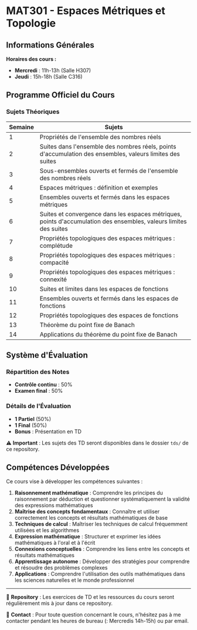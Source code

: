 # MAT301 - Espaces Métriques et Topologie

## Informations Générales

**Horaires des cours :**
- **Mercredi** : 11h-13h (Salle H307)
- **Jeudi** : 15h-18h (Salle C316)

## Programme Officiel du Cours

### Sujets Théoriques

| Semaine | Sujets |
|---------|--------|
| 1 | Propriétés de l'ensemble des nombres réels |
| 2 | Suites dans l'ensemble des nombres réels, points d'accumulation des ensembles, valeurs limites des suites |
| 3 | Sous-ensembles ouverts et fermés de l'ensemble des nombres réels |
| 4 | Espaces métriques : définition et exemples |
| 5 | Ensembles ouverts et fermés dans les espaces métriques |
| 6 | Suites et convergence dans les espaces métriques, points d'accumulation des ensembles, valeurs limites des suites |
| 7 | Propriétés topologiques des espaces métriques : complétude |
| 8 | Propriétés topologiques des espaces métriques : compacité |
| 9 | Propriétés topologiques des espaces métriques : connexité |
| 10 | Suites et limites dans les espaces de fonctions |
| 11 | Ensembles ouverts et fermés dans les espaces de fonctions |
| 12 | Propriétés topologiques des espaces de fonctions |
| 13 | Théorème du point fixe de Banach |
| 14 | Applications du théorème du point fixe de Banach |

## Système d'Évaluation

### Répartition des Notes
- **Contrôle continu** : 50%
- **Examen final** : 50%

### Détails de l'Évaluation
- **1 Partiel** (50%)
- **1 Final** (50%)
- **Bonus** : Présentation en TD

⚠️ **Important** : Les sujets des TD seront disponibles dans le dossier `tds/` de ce repository.

## Compétences Développées

Ce cours vise à développer les compétences suivantes :

1. **Raisonnement mathématique** : Comprendre les principes du raisonnement par déduction et questionner systématiquement la validité des expressions mathématiques
2. **Maîtrise des concepts fondamentaux** : Connaître et utiliser correctement les concepts et résultats mathématiques de base
3. **Techniques de calcul** : Maîtriser les techniques de calcul fréquemment utilisées et les algorithmes
4. **Expression mathématique** : Structurer et exprimer les idées mathématiques à l'oral et à l'écrit
5. **Connexions conceptuelles** : Comprendre les liens entre les concepts et résultats mathématiques
6. **Apprentissage autonome** : Développer des stratégies pour comprendre et résoudre des problèmes complexes
7. **Applications** : Comprendre l'utilisation des outils mathématiques dans les sciences naturelles et le monde professionnel

---

📁 **Repository** : Les exercices de TD et les ressources du cours seront régulièrement mis à jour dans ce repository.

📧 **Contact** : Pour toute question concernant le cours, n'hésitez pas à me contacter pendant les heures de bureau (: Mercredis 14h-15h) ou par email.